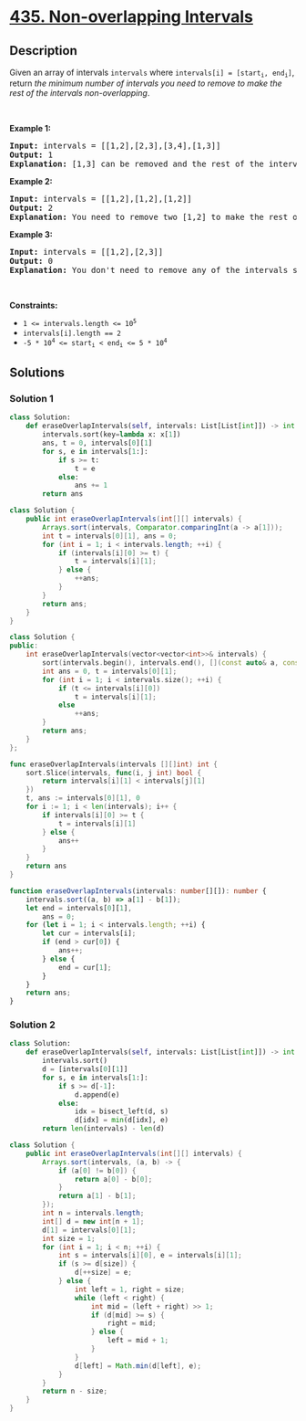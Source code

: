 # [435. Non-overlapping Intervals](https://leetcode.com/problems/non-overlapping-intervals)


## Description

<p>Given an array of intervals <code>intervals</code> where <code>intervals[i] = [start<sub>i</sub>, end<sub>i</sub>]</code>, return <em>the minimum number of intervals you need to remove to make the rest of the intervals non-overlapping</em>.</p>

<p>&nbsp;</p>
<p><strong class="example">Example 1:</strong></p>

<pre>
<strong>Input:</strong> intervals = [[1,2],[2,3],[3,4],[1,3]]
<strong>Output:</strong> 1
<strong>Explanation:</strong> [1,3] can be removed and the rest of the intervals are non-overlapping.
</pre>

<p><strong class="example">Example 2:</strong></p>

<pre>
<strong>Input:</strong> intervals = [[1,2],[1,2],[1,2]]
<strong>Output:</strong> 2
<strong>Explanation:</strong> You need to remove two [1,2] to make the rest of the intervals non-overlapping.
</pre>

<p><strong class="example">Example 3:</strong></p>

<pre>
<strong>Input:</strong> intervals = [[1,2],[2,3]]
<strong>Output:</strong> 0
<strong>Explanation:</strong> You don&#39;t need to remove any of the intervals since they&#39;re already non-overlapping.
</pre>

<p>&nbsp;</p>
<p><strong>Constraints:</strong></p>

<ul>
	<li><code>1 &lt;= intervals.length &lt;= 10<sup>5</sup></code></li>
	<li><code>intervals[i].length == 2</code></li>
	<li><code>-5 * 10<sup>4</sup> &lt;= start<sub>i</sub> &lt; end<sub>i</sub> &lt;= 5 * 10<sup>4</sup></code></li>
</ul>

## Solutions

### Solution 1

<!-- tabs:start -->

```python
class Solution:
    def eraseOverlapIntervals(self, intervals: List[List[int]]) -> int:
        intervals.sort(key=lambda x: x[1])
        ans, t = 0, intervals[0][1]
        for s, e in intervals[1:]:
            if s >= t:
                t = e
            else:
                ans += 1
        return ans
```

```java
class Solution {
    public int eraseOverlapIntervals(int[][] intervals) {
        Arrays.sort(intervals, Comparator.comparingInt(a -> a[1]));
        int t = intervals[0][1], ans = 0;
        for (int i = 1; i < intervals.length; ++i) {
            if (intervals[i][0] >= t) {
                t = intervals[i][1];
            } else {
                ++ans;
            }
        }
        return ans;
    }
}
```

```cpp
class Solution {
public:
    int eraseOverlapIntervals(vector<vector<int>>& intervals) {
        sort(intervals.begin(), intervals.end(), [](const auto& a, const auto& b) { return a[1] < b[1]; });
        int ans = 0, t = intervals[0][1];
        for (int i = 1; i < intervals.size(); ++i) {
            if (t <= intervals[i][0])
                t = intervals[i][1];
            else
                ++ans;
        }
        return ans;
    }
};
```

```go
func eraseOverlapIntervals(intervals [][]int) int {
	sort.Slice(intervals, func(i, j int) bool {
		return intervals[i][1] < intervals[j][1]
	})
	t, ans := intervals[0][1], 0
	for i := 1; i < len(intervals); i++ {
		if intervals[i][0] >= t {
			t = intervals[i][1]
		} else {
			ans++
		}
	}
	return ans
}
```

```ts
function eraseOverlapIntervals(intervals: number[][]): number {
    intervals.sort((a, b) => a[1] - b[1]);
    let end = intervals[0][1],
        ans = 0;
    for (let i = 1; i < intervals.length; ++i) {
        let cur = intervals[i];
        if (end > cur[0]) {
            ans++;
        } else {
            end = cur[1];
        }
    }
    return ans;
}
```

<!-- tabs:end -->

### Solution 2

<!-- tabs:start -->

```python
class Solution:
    def eraseOverlapIntervals(self, intervals: List[List[int]]) -> int:
        intervals.sort()
        d = [intervals[0][1]]
        for s, e in intervals[1:]:
            if s >= d[-1]:
                d.append(e)
            else:
                idx = bisect_left(d, s)
                d[idx] = min(d[idx], e)
        return len(intervals) - len(d)
```

```java
class Solution {
    public int eraseOverlapIntervals(int[][] intervals) {
        Arrays.sort(intervals, (a, b) -> {
            if (a[0] != b[0]) {
                return a[0] - b[0];
            }
            return a[1] - b[1];
        });
        int n = intervals.length;
        int[] d = new int[n + 1];
        d[1] = intervals[0][1];
        int size = 1;
        for (int i = 1; i < n; ++i) {
            int s = intervals[i][0], e = intervals[i][1];
            if (s >= d[size]) {
                d[++size] = e;
            } else {
                int left = 1, right = size;
                while (left < right) {
                    int mid = (left + right) >> 1;
                    if (d[mid] >= s) {
                        right = mid;
                    } else {
                        left = mid + 1;
                    }
                }
                d[left] = Math.min(d[left], e);
            }
        }
        return n - size;
    }
}
```

<!-- tabs:end -->

<!-- end -->
